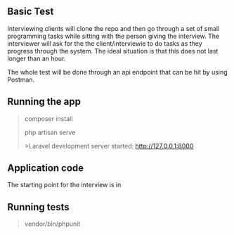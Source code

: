 ## Basic Test

Interviewing clients will clone the repo and then go through a set of small programming tasks while sitting with the person giving the interview.  The interviewer will ask for the the client/interviewie to do tasks as they progress through the system.  The ideal situation is that this does not last longer than an hour.

The whole test will be done through an api endpoint that can be hit by using Postman.


## Running the app
> composer install
>
> php artisan serve 
> 
> \>Laravel development server started: <http://127.0.0.1:8000>
> 

## Application code

The starting point for the interview is in 


## Running tests
> vendor/bin/phpunit
